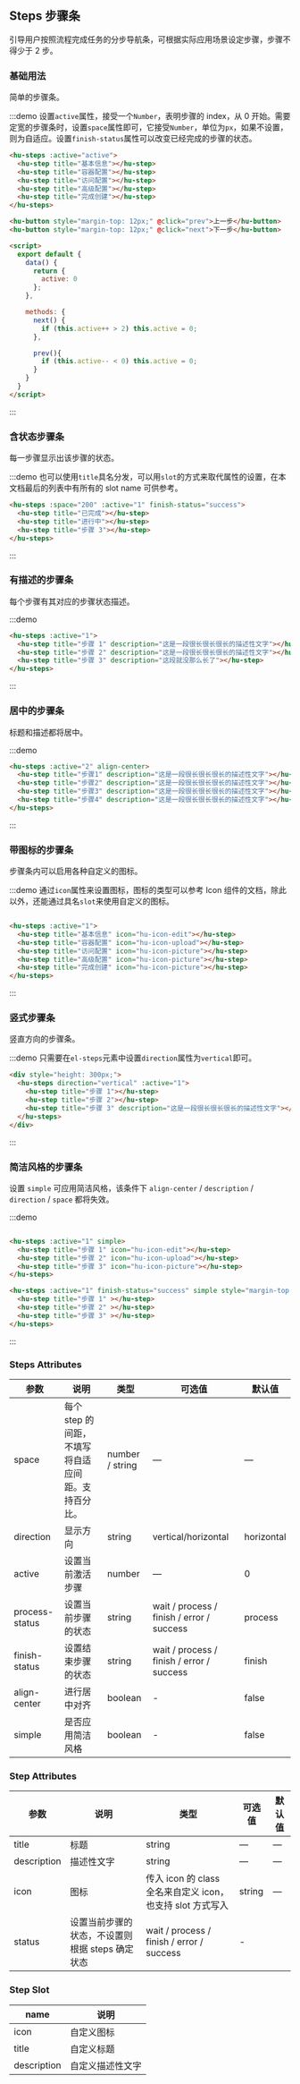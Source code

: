 ## Steps 步骤条
引导用户按照流程完成任务的分步导航条，可根据实际应用场景设定步骤，步骤不得少于 2 步。

### 基础用法

简单的步骤条。

:::demo 设置`active`属性，接受一个`Number`，表明步骤的 index，从 0 开始。需要定宽的步骤条时，设置`space`属性即可，它接受`Number`，单位为`px`，如果不设置，则为自适应。设置`finish-status`属性可以改变已经完成的步骤的状态。
```html
<hu-steps :active="active">
  <hu-step title="基本信息"></hu-step>
  <hu-step title="容器配置"></hu-step>
  <hu-step title="访问配置"></hu-step>
  <hu-step title="高级配置"></hu-step>
  <hu-step title="完成创建"></hu-step>
</hu-steps>

<hu-button style="margin-top: 12px;" @click="prev">上一步</hu-button>
<hu-button style="margin-top: 12px;" @click="next">下一步</hu-button>

<script>
  export default {
    data() {
      return {
        active: 0
      };
    },

    methods: {
      next() {
        if (this.active++ > 2) this.active = 0;
      },

      prev(){
        if (this.active-- < 0) this.active = 0;
      }
    }
  }
</script>
```
:::

### 含状态步骤条

每一步骤显示出该步骤的状态。

:::demo 也可以使用`title`具名分发，可以用`slot`的方式来取代属性的设置，在本文档最后的列表中有所有的 slot name 可供参考。
```html
<hu-steps :space="200" :active="1" finish-status="success">
  <hu-step title="已完成"></hu-step>
  <hu-step title="进行中"></hu-step>
  <hu-step title="步骤 3"></hu-step>
</hu-steps>
```
:::

### 有描述的步骤条

每个步骤有其对应的步骤状态描述。

:::demo
```html
<hu-steps :active="1">
  <hu-step title="步骤 1" description="这是一段很长很长很长的描述性文字"></hu-step>
  <hu-step title="步骤 2" description="这是一段很长很长很长的描述性文字"></hu-step>
  <hu-step title="步骤 3" description="这段就没那么长了"></hu-step>
</hu-steps>
```
:::

### 居中的步骤条

标题和描述都将居中。

:::demo
```html
<hu-steps :active="2" align-center>
  <hu-step title="步骤1" description="这是一段很长很长很长的描述性文字"></hu-step>
  <hu-step title="步骤2" description="这是一段很长很长很长的描述性文字"></hu-step>
  <hu-step title="步骤3" description="这是一段很长很长很长的描述性文字"></hu-step>
  <hu-step title="步骤4" description="这是一段很长很长很长的描述性文字"></hu-step>
</hu-steps>
```
:::

### 带图标的步骤条
步骤条内可以启用各种自定义的图标。

:::demo 通过`icon`属性来设置图标，图标的类型可以参考 Icon 组件的文档，除此以外，还能通过具名`slot`来使用自定义的图标。
```html

<hu-steps :active="1">
  <hu-step title="基本信息" icon="hu-icon-edit"></hu-step>
  <hu-step title="容器配置" icon="hu-icon-upload"></hu-step>
  <hu-step title="访问配置" icon="hu-icon-picture"></hu-step>
  <hu-step title="高级配置" icon="hu-icon-picture"></hu-step>
  <hu-step title="完成创建" icon="hu-icon-picture"></hu-step>
</hu-steps>
```
:::

### 竖式步骤条

竖直方向的步骤条。

:::demo 只需要在`el-steps`元素中设置`direction`属性为`vertical`即可。
```html
<div style="height: 300px;">
  <hu-steps direction="vertical" :active="1">
    <hu-step title="步骤 1"></hu-step>
    <hu-step title="步骤 2"></hu-step>
    <hu-step title="步骤 3" description="这是一段很长很长很长的描述性文字"></hu-step>
  </hu-steps>
</div>
```
:::

### 简洁风格的步骤条
设置 `simple` 可应用简洁风格，该条件下 `align-center` / `description` / `direction` / `space` 都将失效。

:::demo
```html

<hu-steps :active="1" simple>
  <hu-step title="步骤 1" icon="hu-icon-edit"></hu-step>
  <hu-step title="步骤 2" icon="hu-icon-upload"></hu-step>
  <hu-step title="步骤 3" icon="hu-icon-picture"></hu-step>
</hu-steps>

<hu-steps :active="1" finish-status="success" simple style="margin-top: 20px">
  <hu-step title="步骤 1" ></hu-step>
  <hu-step title="步骤 2" ></hu-step>
  <hu-step title="步骤 3" ></hu-step>
</hu-steps>
```
:::

### Steps Attributes

| 参数      | 说明    | 类型      | 可选值       | 默认值   |
|---------- |-------- |---------- |-------------  |-------- |
| space | 每个 step 的间距，不填写将自适应间距。支持百分比。 | number / string | — | — |
| direction | 显示方向 | string | vertical/horizontal | horizontal |
| active | 设置当前激活步骤  | number | — | 0 |
| process-status | 设置当前步骤的状态 | string | wait / process / finish / error / success | process |
| finish-status | 设置结束步骤的状态 | string | wait / process / finish / error / success | finish |
| align-center | 进行居中对齐 | boolean | - | false |
| simple | 是否应用简洁风格 | boolean | - | false |

### Step Attributes
| 参数      | 说明    | 类型      | 可选值       | 默认值   |
|---------- |-------- |---------- |-------------  |-------- |
| title | 标题 | string | — | — |
| description | 描述性文字 | string | — | — |
| icon | 图标 | 传入 icon 的 class 全名来自定义 icon，也支持 slot 方式写入 | string | — |
| status | 设置当前步骤的状态，不设置则根据 steps 确定状态 | wait / process / finish / error / success | - |

### Step Slot
| name | 说明  |
|----|----|
| icon | 自定义图标 |
| title | 自定义标题 |
| description | 自定义描述性文字 |
